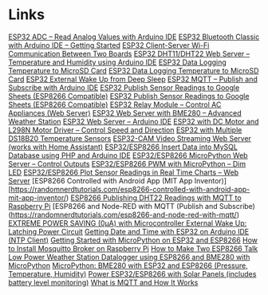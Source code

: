 # Links


[ESP32 ADC – Read Analog Values with Arduino IDE](https://randomnerdtutorials.com/esp32-adc-analog-read-arduino-ide/)
[ESP32 Bluetooth Classic with Arduino IDE – Getting Started](https://randomnerdtutorials.com/esp32-bluetooth-classic-arduino-ide/)
[ESP32 Client-Server Wi-Fi Communication Between Two Boards](https://randomnerdtutorials.com/esp32-client-server-wi-fi/)
[ESP32 DHT11/DHT22 Web Server – Temperature and Humidity using Arduino IDE](https://randomnerdtutorials.com/esp32-dht11-dht22-temperature-humidity-web-server-arduino-ide/)
[ESP32 Data Logging Temperature to MicroSD Card](https://randomnerdtutorials.com/esp32-data-logging-temperature-to-microsd-card/)
[ESP32 Data Logging Temperature to MicroSD Card](https://randomnerdtutorials.com/esp32-data-logging-temperature-to-microsd-card/)
[ESP32 External Wake Up from Deep Sleep](https://randomnerdtutorials.com/esp32-external-wake-up-deep-sleep/)
[ESP32 MQTT – Publish and Subscribe with Arduino IDE](https://randomnerdtutorials.com/esp32-mqtt-publish-subscribe-arduino-ide/)
[ESP32 Publish Sensor Readings to Google Sheets (ESP8266 Compatible)](https://randomnerdtutorials.com/esp32-esp8266-publish-sensor-readings-to-google-sheets/)
[ESP32 Publish Sensor Readings to Google Sheets (ESP8266 Compatible)](https://randomnerdtutorials.com/sp32-esp8266-publish-sensor-readings-to-google-sheets/)
[ESP32 Relay Module – Control AC Appliances (Web Server)](https://randomnerdtutorials.com/esp32-relay-module-ac-web-server/)
[ESP32 Web Server with BME280 – Advanced Weather Station](https://randomnerdtutorials.com/esp32-web-server-with-bme280-mini-weather-station/)
[ESP32 Web Server – Arduino IDE](https://randomnerdtutorials.com/esp32-web-server-arduino-ide/)
[ESP32 with DC Motor and L298N Motor Driver – Control Speed and Direction](https://randomnerdtutorials.com/esp32-dc-motor-l298n-motor-driver-control-speed-direction/)
[ESP32 with Multiple DS18B20 Temperature Sensors](https://randomnerdtutorials.com/esp32-multiple-ds18b20-temperature-sensors/)
[ESP32-CAM Video Streaming Web Server (works with Home Assistant)](https://randomnerdtutorials.com/esp32-cam-video-streaming-web-server-camera-home-assistant/)
[ESP32/ESP8266 Insert Data into MySQL Database using PHP and Arduino IDE](https://randomnerdtutorials.com/esp32-esp8266-mysql-database-php/)
[ESP32/ESP8266 MicroPython Web Server – Control Outputs](https://randomnerdtutorials.com/esp32-esp8266-micropython-web-server/)
[ESP32/ESP8266 PWM with MicroPython – Dim LED](https://randomnerdtutorials.com/esp32-esp8266-pwm-micropython/)
[ESP32/ESP8266 Plot Sensor Readings in Real Time Charts – Web Server](https://randomnerdtutorials.com/esp32-esp8266-plot-chart-web-server/)
[ESP8266 Controlled with Android App (MIT App Inventor)][https://randomnerdtutorials.com/esp8266-controlled-with-android-app-mit-app-inventor/)
[ESP8266 Publishing DHT22 Readings with MQTT to Raspberry Pi](https://randomnerdtutorials.com/esp8266-publishing-dht22-readings-with-mqtt-to-raspberry-pi/)
[ESP8266 and Node-RED with MQTT (Publish and Subscribe)(https://randomnerdtutorials.com/esp8266-and-node-red-with-mqtt/)
[EXTREME POWER SAVING (0µA) with Microcontroller External Wake Up: Latching Power Circuit](https://randomnerdtutorials.com/power-saving-latching-circuit/)
[Getting Date and Time with ESP32 on Arduino IDE (NTP Client)](https://randomnerdtutorials.com/esp32-ntp-client-date-time-arduino-ide/)
[Getting Started with MicroPython on ESP32 and ESP8266](https://randomnerdtutorials.com/getting-started-micropython-esp32-esp8266/)
[How to Install Mosquitto Broker on Raspberry Pi](https://randomnerdtutorials.com/how-to-install-mosquitto-broker-on-raspberry-pi/)
[How to Make Two ESP8266 Talk](https://randomnerdtutorials.com/how-to-make-two-esp8266-talk/)
[Low Power Weather Station Datalogger using ESP8266 and BME280 with MicroPython](https://randomnerdtutorials.com/low-power-weather-station-datalogger-using-esp8266-bme280-micropython/)
[MicroPython: BME280 with ESP32 and ESP8266 (Pressure, Temperature, Humidity)](https://randomnerdtutorials.com/micropython-bme280-esp32-esp8266/)
[Power ESP32/ESP8266 with Solar Panels (includes battery level monitoring)](https://randomnerdtutorials.com/power-esp32-esp8266-solar-panels-battery-level-monitoring/)
[What is MQTT and How It Works](https://randomnerdtutorials.com/what-is-mqtt-and-how-it-works/)
[]()
[]()
[]()
[]()
